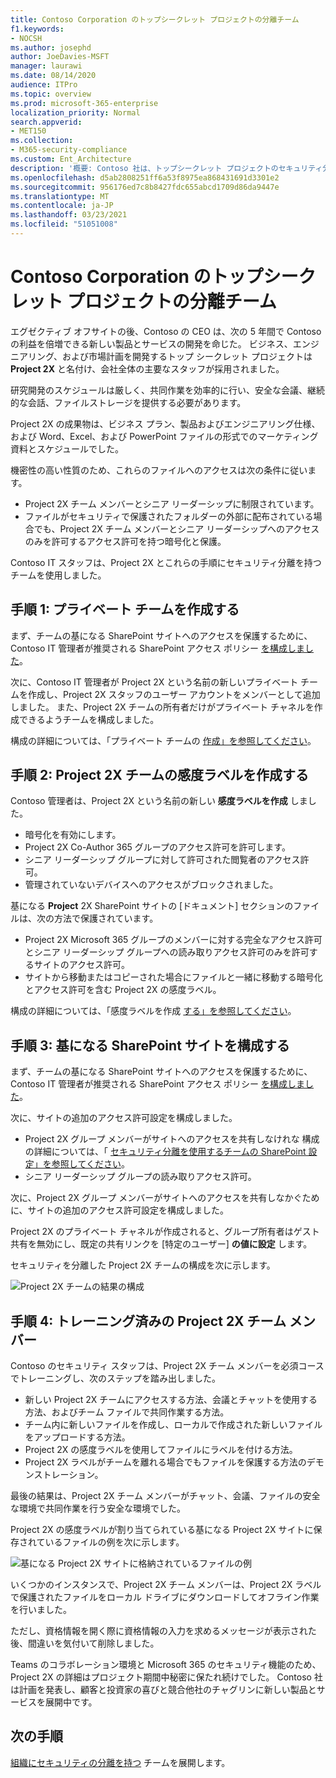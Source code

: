 ```yaml
---
title: Contoso Corporation のトップシークレット プロジェクトの分離チーム
f1.keywords:
- NOCSH
ms.author: josephd
author: JoeDavies-MSFT
manager: laurawi
ms.date: 08/14/2020
audience: ITPro
ms.topic: overview
ms.prod: microsoft-365-enterprise
localization_priority: Normal
search.appverid:
- MET150
ms.collection:
- M365-security-compliance
ms.custom: Ent_Architecture
description: '概要: Contoso 社は、トップシークレット プロジェクトのセキュリティ分離を持つチームを使用して、新しい製品とサービスのスイートを開発する方法について説明します。'
ms.openlocfilehash: d5ab2808251ff6a53f8975ea868431691d3301e2
ms.sourcegitcommit: 956176ed7c8b8427fdc655abcd1709d86da9447e
ms.translationtype: MT
ms.contentlocale: ja-JP
ms.lasthandoff: 03/23/2021
ms.locfileid: "51051008"
---
```

# <a name="isolated-team-for-a-top-secret-project-of-the-contoso-corporation"></a>Contoso Corporation のトップシークレット プロジェクトの分離チーム

エグゼクティブ オフサイトの後、Contoso の CEO は、次の 5 年間で Contoso の利益を倍増できる新しい製品とサービスの開発を命じた。 ビジネス、エンジニアリング、および市場計画を開発するトップ シークレット プロジェクトは **Project 2X** と名付け、会社全体の主要なスタッフが採用されました。 

研究開発のスケジュールは厳しく、共同作業を効率的に行い、安全な会議、継続的な会話、ファイルストレージを提供する必要があります。

Project 2X の成果物は、ビジネス プラン、製品およびエンジニアリング仕様、および Word、Excel、および PowerPoint ファイルの形式でのマーケティング資料とスケジュールでした。 

機密性の高い性質のため、これらのファイルへのアクセスは次の条件に従います。

- Project 2X チーム メンバーとシニア リーダーシップに制限されています。
- ファイルがセキュリティで保護されたフォルダーの外部に配布されている場合でも、Project 2X チーム メンバーとシニア リーダーシップへのアクセスのみを許可するアクセス許可を持つ暗号化と保護。

Contoso IT スタッフ[](secure-teams-security-isolation.md)は、Project 2X とこれらの手順にセキュリティ分離を持つチームを使用しました。

## <a name="step-1-created-a-private-team"></a>手順 1: プライベート チームを作成する

まず、チームの基になる SharePoint サイトへのアクセスを保護するために、Contoso IT 管理者が推奨される SharePoint アクセス ポリシー [を構成しました](../security/defender-365-security/sharepoint-file-access-policies.md)。

次に、Contoso IT 管理者が Project 2X という名前の新しいプライベート チームを作成し、Project 2X スタッフのユーザー アカウントをメンバーとして追加しました。 また、Project 2X チームの所有者だけがプライベート チャネルを作成できるようチームを構成しました。

構成の詳細については、「プライベート チームの [作成」を参照してください](secure-teams-security-isolation.md#create-a-private-team)。

## <a name="step-2-created-a-sensitivity-label-for-the-project-2x-team"></a>手順 2: Project 2X チームの感度ラベルを作成する

Contoso 管理者は、Project 2X という名前の新しい **感度ラベルを作成** しました。

- 暗号化を有効にします。
- Project 2X Co-Author 365 グループのアクセス許可を許可します。
- シニア リーダーシップ グループに対して許可された閲覧者のアクセス許可。
- 管理されていないデバイスへのアクセスがブロックされました。

基になる **Project** 2X SharePoint サイトの [ドキュメント] セクションのファイルは、次の方法で保護されています。

- Project 2X Microsoft 365 グループのメンバーに対する完全なアクセス許可とシニア リーダーシップ グループへの読み取りアクセス許可のみを許可するサイトのアクセス許可。
- サイトから移動またはコピーされた場合にファイルと一緒に移動する暗号化とアクセス許可を含む Project 2X の感度ラベル。

構成の詳細については、「感度ラベルを作成 [する」を参照してください](secure-teams-security-isolation.md#create-a-sensitivity-label)。

## <a name="step-3-configured-the-underlying-sharepoint-site"></a>手順 3: 基になる SharePoint サイトを構成する

まず、チームの基になる SharePoint サイトへのアクセスを保護するために、Contoso IT 管理者が推奨される SharePoint アクセス ポリシー [を構成しました](../security/defender-365-security/sharepoint-file-access-policies.md)。

次に、サイトの追加のアクセス許可設定を構成しました。

- Project 2X グループ メンバーがサイトへのアクセスを共有しなけれな 構成の詳細については、「 [セキュリティ分離を使用するチームの SharePoint 設定」を参照してください](secure-teams-security-isolation.md#sharepoint-settings)。
- シニア リーダーシップ グループの読み取りアクセス許可。

次に、Project 2X グループ メンバーがサイトへのアクセスを共有しなかぐために、サイトの追加のアクセス許可設定を構成しました。 

Project 2X のプライベート チャネルが作成されると、グループ所有者はゲスト共有を無効にし、既定の共有リンクを [特定のユーザー] **の値に設定** します。

セキュリティを分離した Project 2X チームの構成を次に示します。

![Project 2X チームの結果の構成](../media/contoso-team-for-top-secret-project.png)

 ## <a name="step-4-trained-project-2x-team-members"></a>手順 4: トレーニング済みの Project 2X チーム メンバー

Contoso のセキュリティ スタッフは、Project 2X チーム メンバーを必須コースでトレーニングし、次のステップを踏み出しました。

- 新しい Project 2X チームにアクセスする方法、会議とチャットを使用する方法、およびチーム ファイルで共同作業する方法。
- チーム内に新しいファイルを作成し、ローカルで作成された新しいファイルをアップロードする方法。
- Project 2X の感度ラベルを使用してファイルにラベルを付ける方法。
- Project 2X ラベルがチームを離れる場合でもファイルを保護する方法のデモンストレーション。

最後の結果は、Project 2X チーム メンバーがチャット、会議、ファイルの安全な環境で共同作業を行う安全な環境でした。

Project 2X の感度ラベルが割り当てられている基になる Project 2X サイトに保存されているファイルの例を次に示します。

![基になる Project 2X サイトに格納されているファイルの例](../media/contoso-team-for-top-secret-project-example.png)

いくつかのインスタンスで、Project 2X チーム メンバーは、Project 2X ラベルで保護されたファイルをローカル ドライブにダウンロードしてオフライン作業を行いました。 

ただし、資格情報を開く際に資格情報の入力を求めるメッセージが表示された後、間違いを気付いて削除しました。

Teams のコラボレーション環境と Microsoft 365 のセキュリティ機能のため、Project 2X の詳細はプロジェクト期間中秘密に保たれ続けでした。 Contoso 社は計画を発表し、顧客と投資家の喜びと競合他社のチャグリンに新しい製品とサービスを展開中です。

## <a name="next-step"></a>次の手順

[組織にセキュリティの分離を持つ](secure-teams-security-isolation.md) チームを展開します。

